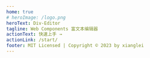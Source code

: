 ```yaml
---
home: true
# heroImage: /logo.png
heroText: Div-Editor
tagline: Web Components 富文本编辑器
actionText: 快速上手 →
actionLink: /start/
footer: MIT Licensed | Copyright © 2023 by xianglei
---
```


<!-- ### 
- 第一由于官方不断升级，很多老旧文档依然存在，比如vue开发的自定义工程你能从官方文档中找到好几篇不同方式的开发文档，你可能几个文档挨着试一遍，最终找到能跑通的哪一篇，还不知道后边会不会有坑。
- 第二，官方文档比较大而全,散落到各个地方，找起来不方便或者根本找不到。你可能读到了很多文档，但是对你当前需要的没有帮助，浪费了大量的时间。此文档是我本人在开发过程中的总结，恰到好处，既精简又满足当前各种业务的开发。 -->



